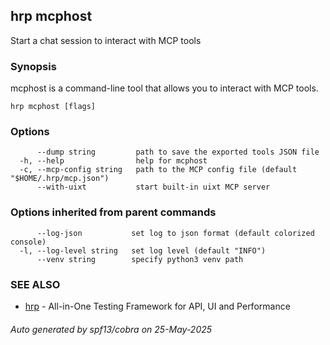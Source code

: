 ## hrp mcphost

Start a chat session to interact with MCP tools

### Synopsis

mcphost is a command-line tool that allows you to interact with MCP tools.

```
hrp mcphost [flags]
```

### Options

```
      --dump string         path to save the exported tools JSON file
  -h, --help                help for mcphost
  -c, --mcp-config string   path to the MCP config file (default "$HOME/.hrp/mcp.json")
      --with-uixt           start built-in uixt MCP server
```

### Options inherited from parent commands

```
      --log-json           set log to json format (default colorized console)
  -l, --log-level string   set log level (default "INFO")
      --venv string        specify python3 venv path
```

### SEE ALSO

* [hrp](hrp.md)	 - All-in-One Testing Framework for API, UI and Performance

###### Auto generated by spf13/cobra on 25-May-2025
